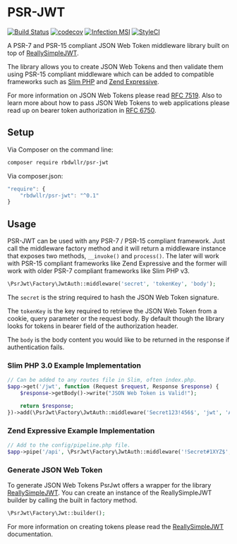 # PSR-JWT
[![Build Status](https://travis-ci.org/RobDWaller/psr-jwt.svg?branch=master)](https://travis-ci.org/RobDWaller/psr-jwt) [![codecov](https://codecov.io/gh/RobDWaller/psr-jwt/branch/master/graph/badge.svg)](https://codecov.io/gh/RobDWaller/psr-jwt) [![Infection MSI](https://badge.stryker-mutator.io/github.com/RobDWaller/psr-jwt/master)](https://infection.github.io) [![StyleCI](https://github.styleci.io/repos/167511682/shield?branch=0.1.0-rc)](https://github.styleci.io/repos/167511682)

A PSR-7 and PSR-15 compliant JSON Web Token middleware library built on top of [ReallySimpleJWT](https://github.com/RobDWaller/ReallySimpleJWT).

The library allows you to create JSON Web Tokens and then validate them using PSR-15 compliant middleware which can be added to compatible frameworks such as [Slim PHP](http://www.slimframework.com/) and [Zend Expressive](https://docs.zendframework.com/zend-expressive/).

For more information on JSON Web Tokens please read [RFC 7519](https://tools.ietf.org/html/rfc7519). Also to learn more about how to pass JSON Web Tokens to web applications please read up on bearer token authorization in [RFC 6750](https://tools.ietf.org/html/rfc6750).

## Setup

Via Composer on the command line:

```bash
composer require rbdwllr/psr-jwt
```

Via composer.json:

```javascript
"require": {
    "rbdwllr/psr-jwt": "^0.1"
}
```

## Usage

PSR-JWT can be used with any PSR-7 / PSR-15 compliant framework. Just call the middleware factory method and it will return a middleware instance that exposes two methods, `__invoke()` and `process()`. The later will work with PSR-15 compliant frameworks like Zend Expressive and the former will work with older PSR-7 compliant frameworks like Slim PHP v3.

```php
\PsrJwt\Factory\JwtAuth::middleware('secret', 'tokenKey', 'body');
```

The `secret` is the string required to hash the JSON Web Token signature.

The `tokenKey` is the key required to retrieve the JSON Web Token from a cookie, query parameter or the request body. By default though the library looks for tokens in bearer field of the authorization header.

The `body` is the body content you would like to be returned in the response if authentication fails.

### Slim PHP 3.0 Example Implementation

```php
// Can be added to any routes file in Slim, often index.php.
$app->get('/jwt', function (Request $request, Response $response) {
    $response->getBody()->write("JSON Web Token is Valid!");

    return $response;
})->add(\PsrJwt\Factory\JwtAuth::middleware('Secret123!456$', 'jwt', 'Authentication Failed'));
```

### Zend Expressive Example Implementation

```php
// Add to the config/pipeline.php file.
$app->pipe('/api', \PsrJwt\Factory\JwtAuth::middleware('!Secret#1XYZ$', 'jwt', 'Authentication Failed'));
```

### Generate JSON Web Token

To generate JSON Web Tokens PsrJwt offers a wrapper for the library [ReallySimpleJWT](https://github.com/RobDWaller/ReallySimpleJWT). You can create an instance of the ReallySimpleJWT builder by calling the built in factory method.

```php
\PsrJwt\Factory\Jwt::builder();
```

For more information on creating tokens please read the [ReallySimpleJWT](https://github.com/RobDWaller/ReallySimpleJWT/blob/master/readme.md) documentation.
